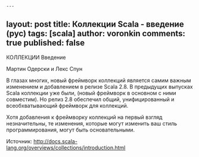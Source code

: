 	---
layout: post
title: Коллекции Scala - введение (рус)
tags: [scala]
author: voronkin
comments: true
published: false
---

КОЛЛЕКЦИИ
Введение

Мартин Одерски и Лекс Спун

В глазах многих, новый фреймворк коллекций является самим важным изменением и добавлением в релизе Scala 2.8. В предыдущих выпусках Scala коллекции уже были, (новый фреймворк в основном с ними совместим). Но релиз 2.8 обеспечил общий, унифицированный и всеобхватывающий фреймворк для коллекций.

Хотя добавления к фреймворку коллекций на первый взгляд незначительны, те изменения, которые могут изменить ваш стиль программирования, могут быть основательными. 




Источник: http://docs.scala-lang.org/overviews/collections/introduction.html